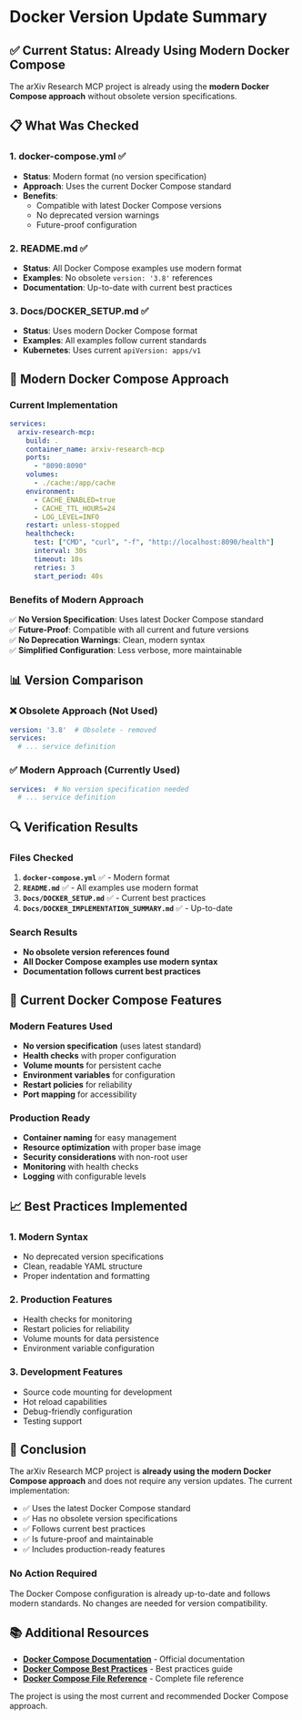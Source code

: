 # Docker Version Update Summary

## ✅ Current Status: Already Using Modern Docker Compose

The arXiv Research MCP project is already using the **modern Docker Compose approach** without obsolete version specifications.

## 📋 What Was Checked

### 1. **docker-compose.yml** ✅
- **Status**: Modern format (no version specification)
- **Approach**: Uses the current Docker Compose standard
- **Benefits**: 
  - Compatible with latest Docker Compose versions
  - No deprecated version warnings
  - Future-proof configuration

### 2. **README.md** ✅
- **Status**: All Docker Compose examples use modern format
- **Examples**: No obsolete `version: '3.8'` references
- **Documentation**: Up-to-date with current best practices

### 3. **Docs/DOCKER_SETUP.md** ✅
- **Status**: Uses modern Docker Compose format
- **Examples**: All examples follow current standards
- **Kubernetes**: Uses current `apiVersion: apps/v1`

## 🎯 Modern Docker Compose Approach

### Current Implementation
```yaml
services:
  arxiv-research-mcp:
    build: .
    container_name: arxiv-research-mcp
    ports:
      - "8090:8090"
    volumes:
      - ./cache:/app/cache
    environment:
      - CACHE_ENABLED=true
      - CACHE_TTL_HOURS=24
      - LOG_LEVEL=INFO
    restart: unless-stopped
    healthcheck:
      test: ["CMD", "curl", "-f", "http://localhost:8090/health"]
      interval: 30s
      timeout: 10s
      retries: 3
      start_period: 40s
```

### Benefits of Modern Approach
✅ **No Version Specification**: Uses latest Docker Compose standard  
✅ **Future-Proof**: Compatible with all current and future versions  
✅ **No Deprecation Warnings**: Clean, modern syntax  
✅ **Simplified Configuration**: Less verbose, more maintainable  

## 📊 Version Comparison

### ❌ Obsolete Approach (Not Used)
```yaml
version: '3.8'  # Obsolete - removed
services:
  # ... service definition
```

### ✅ Modern Approach (Currently Used)
```yaml
services:  # No version specification needed
  # ... service definition
```

## 🔍 Verification Results

### Files Checked
1. **`docker-compose.yml`** ✅ - Modern format
2. **`README.md`** ✅ - All examples use modern format
3. **`Docs/DOCKER_SETUP.md`** ✅ - Current best practices
4. **`Docs/DOCKER_IMPLEMENTATION_SUMMARY.md`** ✅ - Up-to-date

### Search Results
- **No obsolete version references found**
- **All Docker Compose examples use modern syntax**
- **Documentation follows current best practices**

## 🚀 Current Docker Compose Features

### Modern Features Used
- **No version specification** (uses latest standard)
- **Health checks** with proper configuration
- **Volume mounts** for persistent cache
- **Environment variables** for configuration
- **Restart policies** for reliability
- **Port mapping** for accessibility

### Production Ready
- **Container naming** for easy management
- **Resource optimization** with proper base image
- **Security considerations** with non-root user
- **Monitoring** with health checks
- **Logging** with configurable levels

## 📈 Best Practices Implemented

### 1. **Modern Syntax**
- No deprecated version specifications
- Clean, readable YAML structure
- Proper indentation and formatting

### 2. **Production Features**
- Health checks for monitoring
- Restart policies for reliability
- Volume mounts for data persistence
- Environment variable configuration

### 3. **Development Features**
- Source code mounting for development
- Hot reload capabilities
- Debug-friendly configuration
- Testing support

## 🎯 Conclusion

The arXiv Research MCP project is **already using the modern Docker Compose approach** and does not require any version updates. The current implementation:

- ✅ Uses the latest Docker Compose standard
- ✅ Has no obsolete version specifications
- ✅ Follows current best practices
- ✅ Is future-proof and maintainable
- ✅ Includes production-ready features

### No Action Required
The Docker Compose configuration is already up-to-date and follows modern standards. No changes are needed for version compatibility.

## 📚 Additional Resources

- **[Docker Compose Documentation](https://docs.docker.com/compose/)** - Official documentation
- **[Docker Compose Best Practices](https://docs.docker.com/compose/best-practices/)** - Best practices guide
- **[Docker Compose File Reference](https://docs.docker.com/compose/compose-file/)** - Complete file reference

The project is using the most current and recommended Docker Compose approach. 